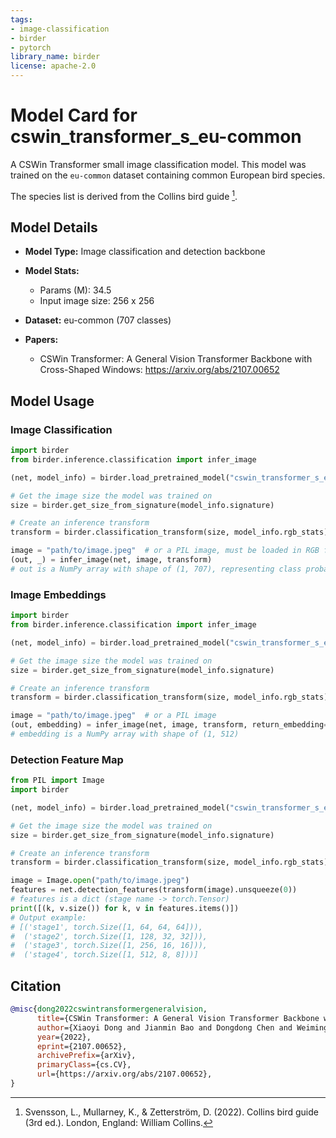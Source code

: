```yaml
---
tags:
- image-classification
- birder
- pytorch
library_name: birder
license: apache-2.0
---
```


# Model Card for cswin_transformer_s_eu-common

A CSWin Transformer small image classification model. This model was trained on the `eu-common` dataset containing common European bird species.

The species list is derived from the Collins bird guide [^1].

[^1]: Svensson, L., Mullarney, K., & Zetterström, D. (2022). Collins bird guide (3rd ed.). London, England: William Collins.

## Model Details

- **Model Type:** Image classification and detection backbone
- **Model Stats:**
    - Params (M): 34.5
    - Input image size: 256 x 256
- **Dataset:** eu-common (707 classes)

- **Papers:**
    - CSWin Transformer: A General Vision Transformer Backbone with Cross-Shaped Windows: <https://arxiv.org/abs/2107.00652>

## Model Usage

### Image Classification

```python
import birder
from birder.inference.classification import infer_image

(net, model_info) = birder.load_pretrained_model("cswin_transformer_s_eu-common", inference=True)

# Get the image size the model was trained on
size = birder.get_size_from_signature(model_info.signature)

# Create an inference transform
transform = birder.classification_transform(size, model_info.rgb_stats)

image = "path/to/image.jpeg"  # or a PIL image, must be loaded in RGB format
(out, _) = infer_image(net, image, transform)
# out is a NumPy array with shape of (1, 707), representing class probabilities.
```

### Image Embeddings

```python
import birder
from birder.inference.classification import infer_image

(net, model_info) = birder.load_pretrained_model("cswin_transformer_s_eu-common", inference=True)

# Get the image size the model was trained on
size = birder.get_size_from_signature(model_info.signature)

# Create an inference transform
transform = birder.classification_transform(size, model_info.rgb_stats)

image = "path/to/image.jpeg"  # or a PIL image
(out, embedding) = infer_image(net, image, transform, return_embedding=True)
# embedding is a NumPy array with shape of (1, 512)
```

### Detection Feature Map

```python
from PIL import Image
import birder

(net, model_info) = birder.load_pretrained_model("cswin_transformer_s_eu-common", inference=True)

# Get the image size the model was trained on
size = birder.get_size_from_signature(model_info.signature)

# Create an inference transform
transform = birder.classification_transform(size, model_info.rgb_stats)

image = Image.open("path/to/image.jpeg")
features = net.detection_features(transform(image).unsqueeze(0))
# features is a dict (stage name -> torch.Tensor)
print([(k, v.size()) for k, v in features.items()])
# Output example:
# [('stage1', torch.Size([1, 64, 64, 64])),
#  ('stage2', torch.Size([1, 128, 32, 32])),
#  ('stage3', torch.Size([1, 256, 16, 16])),
#  ('stage4', torch.Size([1, 512, 8, 8]))]
```

## Citation

```bibtex
@misc{dong2022cswintransformergeneralvision,
      title={CSWin Transformer: A General Vision Transformer Backbone with Cross-Shaped Windows},
      author={Xiaoyi Dong and Jianmin Bao and Dongdong Chen and Weiming Zhang and Nenghai Yu and Lu Yuan and Dong Chen and Baining Guo},
      year={2022},
      eprint={2107.00652},
      archivePrefix={arXiv},
      primaryClass={cs.CV},
      url={https://arxiv.org/abs/2107.00652},
}
```
